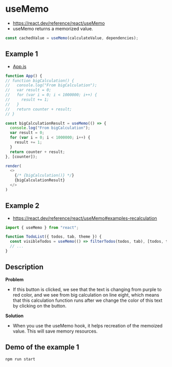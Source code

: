 # useMemo

- https://react.dev/reference/react/useMemo
- useMemo returns a memorized value.

```js
const cachedValue = useMemo(calculateValue, dependencies);
```

## Example 1

- [App.js](./src/App.js)

```js
function App() {
// function bigCalculation() {
//   console.log("From bigCalculation");
//   var result = 0;
//   for (var i = 0; i < 1000000; i++) {
//     result += 1;
//   }
//   return counter + result;
// }

const bigCalculationResult = useMemo(() => {
  console.log("From bigCalculation");
  var result = 0;
  for (var i = 0; i < 1000000; i++) {
    result += 1;
  }
  return counter + result;
}, [counter]);

render(
  <>
    {/* {bigCalculation()} */}
    {bigCalculationResult}
  </>
)
```

## Example 2

- https://react.dev/reference/react/useMemo#examples-recalculation

```js
import { useMemo } from "react";

function TodoList({ todos, tab, theme }) {
  const visibleTodos = useMemo(() => filterTodos(todos, tab), [todos, tab]);
  // ...
}
```

## Description

**Problem**

- If this button is clicked, we see that the text is changing from purple to red color, and we see from big calculation on line eight, which means that this calculation function runs after we change the color of this text by clicking on the button.

**Solution**

- When you use the useMemo hook, it helps recreation of the memoized value. This will save memory resources.

## Demo of the example 1

```
npm run start
```
